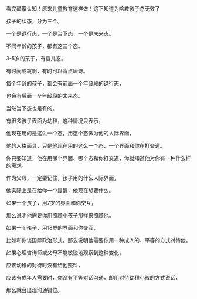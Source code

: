  看完颠覆认知！原来儿童教育这样做！这下知道为啥教孩子总无效了





孩子的状态，分为三个。

一个是退行态，一个是当下态，一个是未来态。

不同年龄的孩子，都有这三个态。



3-5岁的孩子，有婴儿态。

有时闹或跳啊，有时可以背点唐诗。



每个年龄的孩子，都会有前面一个年龄段的退行态，

也会有后面一个年龄段的未来态。

当然当下态也是有的。



有很多孩子表面为幼稚，这种情况只表示，

他现在用的是这么一个态，用这个态做为他的人际界面，

他的人格面具，只是他现在用的这么一个态、一个界面和你在打交道。

你只要知道，他在用哪个界面、哪个态和你打交道，你就知道他对你有一种什么样的需求。



作为父母，一定要记住，孩子用的什么人际界面，

他实际上是在给你一个提醒，他现在想要什么。



如果一个孩子，用7岁的界面和你交互，

那么说明他需要你用照顾小孩子那样来照顾他。

如果一个孩子，用18岁的界面和你交互，

比如和你谈国际政治形式，那么说明他需要你用一种成人的、平等的方式对待他。



如果心理咨询师或父母不能敏锐地观察到这种变化，

应该幼稚的对待时没有给他照料，

应该有成年人需要时，你没有平等对话沟通，却用对待幼稚小孩的方式说话，

那么就会出现沟通错位。



